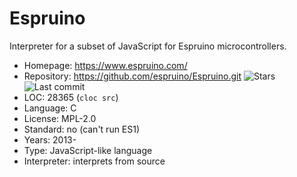 # Espruino

Interpreter for a subset of JavaScript for Espruino microcontrollers.

* Homepage:    https://www.espruino.com/
* Repository:  https://github.com/espruino/Espruino.git <span class="shields"><img src="https://img.shields.io/github/stars/espruino/Espruino?label=&style=flat-square" alt="Stars" title="Stars"><img src="https://img.shields.io/github/last-commit/espruino/Espruino?label=&style=flat-square" alt="Last commit" title="Last commit"></span>
* LOC:         28365 (`cloc src`)
* Language:    C
* License:     MPL-2.0
* Standard:    no (can't run ES1)
* Years:       2013-
* Type:        JavaScript-like language
* Interpreter: interprets from source
